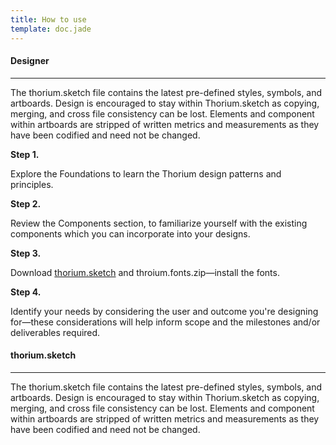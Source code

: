 ```yaml
---
title: How to use
template: doc.jade
---
```


#### Designer

---

The thorium.sketch file contains the latest pre-defined styles, symbols, and artboards. Design is encouraged to stay within Thorium.sketch as copying, merging, and cross file consistency can be lost. Elements and component within artboards are stripped of written metrics and measurements as they have been codified and need not be changed.

**Step 1.** 

Explore the Foundations to learn the Thorium design patterns and principles.

**Step 2.** 

Review the Components section, to familiarize yourself with the existing components which you can incorporate into your designs.

**Step 3.** 

Download [thorium.sketch](https://github.com/telusdigital/telus-thorium-core/blob/master/designs/thorium.sketch) and throium.fonts.zip—install the fonts.

**Step 4.** 

Identify your needs by considering the user and outcome you're designing for—these considerations will help inform scope and the milestones and/or deliverables required.

#### thorium.sketch

---

The thorium.sketch file contains the latest pre-defined styles, symbols, and artboards. Design is encouraged to stay within Thorium.sketch as copying, merging, and cross file consistency can be lost. Elements and component within artboards are stripped of written metrics and measurements as they have been codified and need not be changed.


